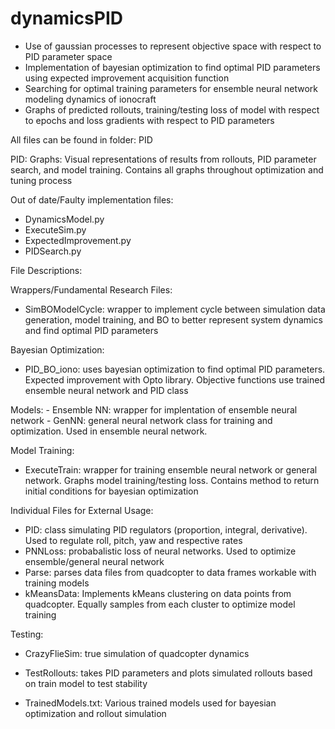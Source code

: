 # dynamicsPID
- Use of gaussian processes to represent objective space with respect to PID parameter space
- Implementation of bayesian optimization to find optimal PID parameters using expected improvement acquisition function
- Searching for optimal training parameters for ensemble neural network modeling dynamics of ionocraft 
- Graphs of predicted rollouts, training/testing loss of model with respect to epochs and loss gradients with respect to PID parameters

All files can be found in folder: PID

PID:
  Graphs: Visual representations of results from rollouts, PID parameter search, and model training. Contains all graphs throughout optimization and tuning process
  
  Out of date/Faulty implementation files:
  - DynamicsModel.py
  - ExecuteSim.py
  - ExpectedImprovement.py 
  - PIDSearch.py
  
  File Descriptions:
  
  Wrappers/Fundamental Research Files:
  - SimBOModelCycle: wrapper to implement cycle between simulation data generation, model training, and BO to better represent system dynamics and find optimal PID parameters
  
  Bayesian Optimization:
  - PID_BO_iono: uses bayesian optimization to find optimal PID parameters. Expected improvement with Opto library. Objective functions use trained ensemble neural network and PID class
  
  Models:
    - Ensemble NN: wrapper for implentation of ensemble neural network
    - GenNN: general neural network class for training and optimization. Used in ensemble neural network.
  
  Model Training:
  - ExecuteTrain: wrapper for training ensemble neural network or general network. Graphs model training/testing loss. Contains method to return initial conditions for bayesian optimization
  
  Individual Files for External Usage:
  - PID: class simulating PID regulators (proportion, integral, derivative). Used to regulate roll, pitch, yaw and respective rates
  - PNNLoss: probabalistic loss of neural networks. Used to optimize ensemble/general neural network
  - Parse: parses data files from quadcopter to data frames workable with training models
  - kMeansData: Implements kMeans clustering on data points from quadcopter. Equally samples from each cluster to optimize model training
  
  Testing:
  - CrazyFlieSim: true simulation of quadcopter dynamics 
  - TestRollouts: takes PID parameters and plots simulated rollouts based on train model to test stability

  - TrainedModels.txt: Various trained models used for bayesian optimization and rollout simulation
